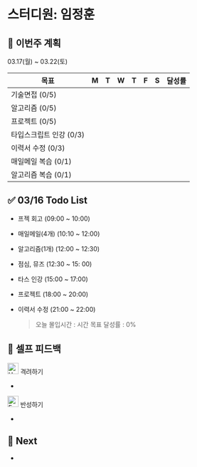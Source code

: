 # 스터디원: 임정훈

## 🚀 이번주 계획

03.17(월) ~ 03.22(토)

| 목표                    | M   | T   | W   | T   | F   | S   | 달성률 |
| ----------------------- | --- | --- | --- | --- | --- | --- | ------ |
| 기술면접 (0/5)          |     |     |     |     |     |     |        |
| 알고리즘 (0/5)          |     |     |     |     |     |     |        |
| 프로젝트 (0/5)          |     |     |     |     |     |     |        |
| 타입스크립트 인강 (0/3) |     |     |     |     |     |     |        |
| 이력서 수정 (0/3)       |     |     |     |     |     |     |        |
| 매일메일 복습 (0/1)     |     |     |     |     |     |     |        |
| 알고리즘 복습 (0/1)     |     |     |     |     |     |     |        |

## ✅ 03/16 Todo List

- 프젝 회고 (09:00 ~ 10:00)
- 매일메일(4개) (10:10 ~ 12:00)
- 알고리즘(1개) (12:00 ~ 12:30)
- 점심, 뮤즈 (12:30 ~ 15: 00)
- 타스 인강 (15:00 ~ 17:00)
- 프로젝트 (18:00 ~ 20:00)
- 이력서 수정 (21:00 ~ 22:00)

  > 오늘 몰입시간 : 시간
  > 목표 달성률 : 0%

## 🎉 셀프 피드백

<img src="https://raw.githubusercontent.com/Tarikul-Islam-Anik/Animated-Fluent-Emojis/master/Emojis/Smilies/Hugging%20Face.png" alt="Hugging Face" width="25" height="25"> 격려하기</img>

-

<img src="https://raw.githubusercontent.com/Tarikul-Islam-Anik/Animated-Fluent-Emojis/master/Emojis/Smilies/Face%20with%20Monocle.png" alt="Face with Monocle" width="25" height="25"> 반성하기</img>

-

## 🌱 Next

-
